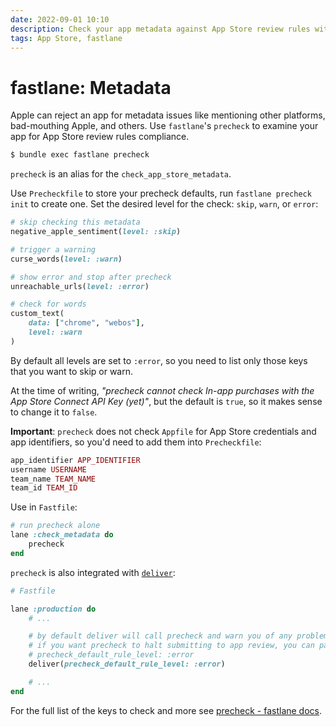 ```yaml
---
date: 2022-09-01 10:10
description: Check your app metadata against App Store review rules with fastlane
tags: App Store, fastlane
---
```

# fastlane: Metadata

Apple can reject an app for metadata issues like mentioning other platforms, bad-mouthing Apple, and others. Use `fastlane`'s `precheck` to examine your app for App Store review rules compliance.

```sh
$ bundle exec fastlane precheck
```

`precheck` is an alias for the `check_app_store_metadata`.

Use `Precheckfile` to store your precheck defaults, run `fastlane precheck init` to create one. Set the desired level for the check: `skip`, `warn`, or `error`:

```ruby
# skip checking this metadata
negative_apple_sentiment(level: :skip)

# trigger a warning
curse_words(level: :warn)

# show error and stop after precheck
unreachable_urls(level: :error)

# check for words
custom_text(
    data: ["chrome", "webos"],
    level: :warn
)
```

By default all levels are set to `:error`, so you need to list only those keys that you want to skip or warn.

At the time of writing, _"precheck cannot check In-app purchases with the App Store Connect API Key (yet)"_, but the default is `true`, so it makes sense to change it to `false`.

__Important__: `precheck` does not check `Appfile` for App Store credentials and app identifiers, so you'd need to add them into `Precheckfile`:

```ruby
app_identifier APP_IDENTIFIER
username USERNAME
team_name TEAM_NAME
team_id TEAM_ID
```

Use in `Fastfile`:

```ruby
# run precheck alone
lane :check_metadata do
    precheck
end
```

`precheck` is also integrated with [`deliver`](https://docs.fastlane.tools/actions/deliver/):

```ruby
# Fastfile

lane :production do
    # ...

    # by default deliver will call precheck and warn you of any problems
    # if you want precheck to halt submitting to app review, you can pass
    # precheck_default_rule_level: :error
    deliver(precheck_default_rule_level: :error)

    # ...
end
```

For the full list of the keys to check and more see [precheck - fastlane docs](https://docs.fastlane.tools/actions/precheck/).

